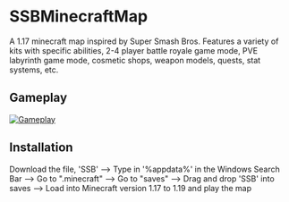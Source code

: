 # SSBMinecraftMap
A 1.17 minecraft map inspired by Super Smash Bros. Features a variety of kits with specific abilities, 2-4 player battle royale game mode, PVE labyrinth game mode, cosmetic shops, weapon models, quests, stat systems, etc.

## Gameplay

[![Gameplay](https://img.youtube.com/vi/mtcUAIgelyE/0.jpg)](https://www.youtube.com/watch?v=mtcUAIgelyE&t)

## Installation
Download the file, 'SSB' --> Type in '%appdata%' in the Windows Search Bar --> Go to ".minecraft" --> Go to "saves" --> Drag and drop 'SSB' into saves --> Load into Minecraft version 1.17 to 1.19 and play the map
